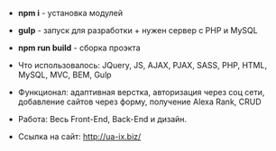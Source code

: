 * **npm i** - установка модулей
* **gulp** - запуск для разработки + нужен сервер с PHP и MySQL
* **npm run build** - сборка проэкта

* Что использовалось: JQuery, JS, AJAX, PJAX, SASS, PHP, HTML, MySQL, MVC, BEM, Gulp
* Функционал: адаптивная верстка, авторизация через соц сети, добавление сайтов через форму, получение Alexa Rank, CRUD
* Работа: Весь Front-End, Back-End и дизайн.
* Ссылка на сайт: http://ua-ix.biz/
